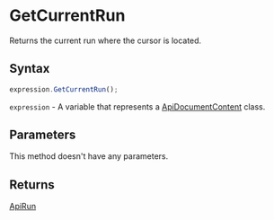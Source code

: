 # GetCurrentRun

Returns the current run where the cursor is located.

## Syntax

```javascript
expression.GetCurrentRun();
```

`expression` - A variable that represents a [ApiDocumentContent](../ApiDocumentContent.md) class.

## Parameters

This method doesn't have any parameters.

## Returns

[ApiRun](../../ApiRun/ApiRun.md)